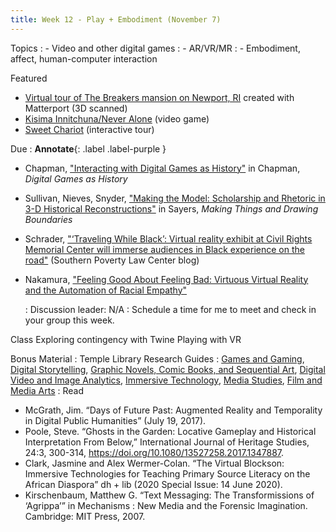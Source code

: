 ```yaml
---
title: Week 12 - Play + Embodiment (November 7)
---
```


Topics
: - Video and other digital games
: - AR/VR/MR
: - Embodiment, affect, human-computer interaction

Featured
- [Virtual tour of The Breakers mansion on Newport, RI](https://my.matterport.com/show/?m=LuK3cpKzx4B) created with Matterport (3D scanned)
- [Kisima Innitchuna/Never Alone](http://neveralonegame.com/) (video game)
- [Sweet Chariot](https://www.sweetchariotml.com/) (interactive tour)



Due
: **Annotate**{: .label .label-purple }
- Chapman, ["Interacting with Digital Games as History"](https://github.com/HIST5152/pdfs/blob/main/Chapman_InteractingwithDigitalGamesAsHistory.pdf?raw=true) in Chapman, *Digital Games as History*
- Sullivan, Nieves, Snyder, ["Making the Model: Scholarship and Rhetoric in 3-D Historical Reconstructions"](https://github.com/HIST5152/pdfs/blob/main/SullivanNievesSnyder_MakingtheModelScholarshipandRhetoricin3DHistoricalReconstructions.pdf?raw=true) in Sayers, *Making Things and Drawing Boundaries*
- Schrader, ["‘Traveling While Black’: Virtual reality exhibit at Civil Rights Memorial Center will immerse audiences in Black experience on the road"](https://www.splcenter.org/news/2022/10/28/traveling-while-black-virtual-reality-civil-rights-memorial-center-black-experience) (Southern Poverty Law Center blog)
- Nakamura, ["Feeling Good About Feeling Bad: Virtuous Virtual Reality and the Automation of Racial Empathy"](https://github.com/HIST5152/pdfs/blob/main/Nakamura_FeelingGoodAboutFeelingBad.pdf?raw=true)

  : Discussion leader: N/A
: Schedule a time for me to meet and check in your group this week.

Class
Exploring contingency with Twine
Playing with VR


Bonus Material
: Temple Library Research Guides
    : [Games and Gaming](https://guides.temple.edu/gaming), [Digital Storytelling](https://guides.temple.edu/c.php?g=504588), [Graphic Novels, Comic Books, and Sequential Art](https://guides.temple.edu/graphicnovels), [Digital Video and Image Analytics](https://guides.temple.edu/video-image-analysis-and-visualization), [Immersive Technology](https://guides.temple.edu/c.php?g=753487), [Media Studies](https://guides.temple.edu/media), [Film and Media Arts](https://guides.temple.edu/fma)
: Read
- McGrath, Jim. “Days of Future Past: Augmented Reality and Temporality in Digital Public Humanities” (July 19, 2017).
- Poole, Steve. “Ghosts in the Garden: Locative Gameplay and Historical Interpretation From Below,” International Journal of Heritage Studies, 24:3, 300-314,  https://doi.org/10.1080/13527258.2017.1347887.
- Clark, Jasmine and Alex Wermer-Colan. “The Virtual Blockson: Immersive Technologies for Teaching Primary Source Literacy on the African Diaspora” dh + lib (2020 Special Issue: 14 June 2020).
- Kirschenbaum, Matthew G. “Text Messaging: The Transformissions of ‘Agrippa’” in Mechanisms : New Media and the Forensic Imagination. Cambridge: MIT Press, 2007.
